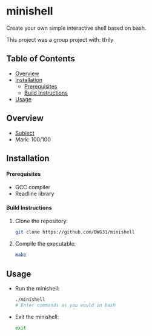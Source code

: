 # minishell
Create your own simple interactive shell based on bash.

This project was a group project with: tfrily


## Table of Contents

- [Overview](#overview)
- [Installation](#installation)
    - [Prerequisites](#prerequisites)
    - [Build Instructions](#build-instructions)
- [Usage](#usage)

## Overview

- [Subject](./subject_en.pdf)
- Mark: 100/100

## Installation

#### Prerequisites

- GCC compiler
- Readline library

#### Build Instructions

1. Clone the repository:
   ```sh
   git clone https://github.com/BWG31/minishell
2. Compile the executable:
    ```sh
    make
## Usage
- Run the minishell:
    ```sh
    ./minishell
    # Enter commands as you would in bash
- Exit the minishell:
    ```sh
    exit